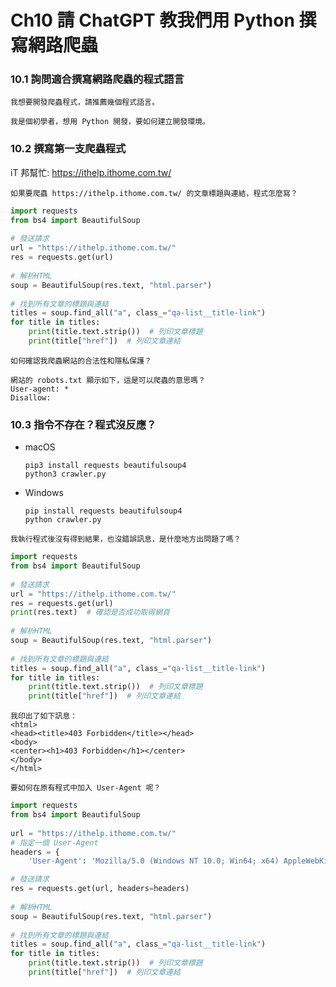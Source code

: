 # Ch10	請 ChatGPT 教我們用 Python 撰寫網路爬蟲

### 10.1 詢問適合撰寫網路爬蟲的程式語言

`我想要開發爬蟲程式，請推薦幾個程式語言。`  

`我是個初學者，想用 Python 開發，要如何建立開發環境。`  

### 10.2 撰寫第一支爬蟲程式

iT 邦幫忙: https://ithelp.ithome.com.tw/

`如果要爬蟲 https://ithelp.ithome.com.tw/ 的文章標題與連結，程式怎麼寫？`

```py
import requests
from bs4 import BeautifulSoup
 
# 發送請求
url = "https://ithelp.ithome.com.tw/"
res = requests.get(url)
 
# 解析HTML
soup = BeautifulSoup(res.text, "html.parser")
 
# 找到所有文章的標題與連結
titles = soup.find_all("a", class_="qa-list__title-link")
for title in titles:
    print(title.text.strip())  # 列印文章標題
    print(title["href"])  # 列印文章連結
```

`如何確認我爬蟲網站的合法性和隱私保護？`

```
網站的 robots.txt 顯示如下，這是可以爬蟲的意思嗎？
User-agent: *
Disallow:
```

### 10.3 指令不存在？程式沒反應？

- macOS
    ```
    pip3 install requests beautifulsoup4
    python3 crawler.py
    ```
- Windows
    ```
    pip install requests beautifulsoup4
    python crawler.py
    ```

`我執行程式後沒有得到結果，也沒錯誤訊息，是什麼地方出問題了嗎？`

```py
import requests
from bs4 import BeautifulSoup
 
# 發送請求
url = "https://ithelp.ithome.com.tw/"
res = requests.get(url)
print(res.text)  # 確認是否成功取得網頁
 
# 解析HTML
soup = BeautifulSoup(res.text, "html.parser")
 
# 找到所有文章的標題與連結
titles = soup.find_all("a", class_="qa-list__title-link")
for title in titles:
    print(title.text.strip())  # 列印文章標題
    print(title["href"])  # 列印文章連結
```

```
我印出了如下訊息：
<html>
<head><title>403 Forbidden</title></head>
<body>
<center><h1>403 Forbidden</h1></center>
</body>
</html>
```

`要如何在原有程式中加入 User-Agent 呢？`


```py
import requests
from bs4 import BeautifulSoup
 
url = "https://ithelp.ithome.com.tw/"
# 指定一個 User-Agent
headers = {
    'User-Agent': 'Mozilla/5.0 (Windows NT 10.0; Win64; x64) AppleWebKit/537.36 (KHTML, like Gecko) Chrome/58.0.3029.110 Safari/537.3'}

# 發送請求
res = requests.get(url, headers=headers)
 
# 解析HTML
soup = BeautifulSoup(res.text, "html.parser")
 
# 找到所有文章的標題與連結
titles = soup.find_all("a", class_="qa-list__title-link")
for title in titles:
    print(title.text.strip())  # 列印文章標題
    print(title["href"])  # 列印文章連結
```
